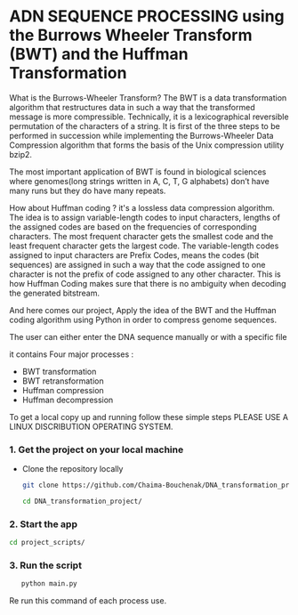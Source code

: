 # ADN SEQUENCE PROCESSING using the Burrows Wheeler Transform (BWT) and the Huffman Transformation

What is the Burrows-Wheeler Transform?
The BWT is a data transformation algorithm that restructures data in such a way that the transformed message is more compressible. Technically, it is a lexicographical reversible permutation of the characters of a string. It is first of the three steps to be performed in succession while implementing the Burrows-Wheeler Data Compression algorithm that forms the basis of the Unix compression utility bzip2.

The most important application of BWT is found in biological sciences where genomes(long strings written in A, C, T, G alphabets) don’t have many runs but they do have many repeats.


How about Huffman coding ? it's a lossless data compression algorithm. The idea is to assign variable-length codes to input characters, lengths of the assigned codes are based on the frequencies of corresponding characters. The most frequent character gets the smallest code and the least frequent character gets the largest code.
The variable-length codes assigned to input characters are Prefix Codes, means the codes (bit sequences) are assigned in such a way that the code assigned to one character is not the prefix of code assigned to any other character. This is how Huffman Coding makes sure that there is no ambiguity when decoding the generated bitstream. 

And here comes our project, 
Apply the idea of the BWT and the Huffman coding algorithm using Python in order to compress genome sequences.

The user can either enter the DNA sequence manually or with a specific file 

it contains Four major processes :
* BWT transformation
* BWT retransformation
* Huffman compression
* Huffman decompression



<!-- User manuel -->
To get a local copy up and running follow these simple steps
PLEASE USE A LINUX DISCRIBUTION OPERATING SYSTEM.

### 1. Get the project on your local machine
* Clone the repository locally

  ```sh
  git clone https://github.com/Chaima-Bouchenak/DNA_transformation_project.git
  
  cd DNA_transformation_project/
  ```

### 2. Start the app
   ```sh
   cd project_scripts/
   ```
     
### 3. Run the script
```sh
   python main.py
   ```
Re run this command of each process use.
